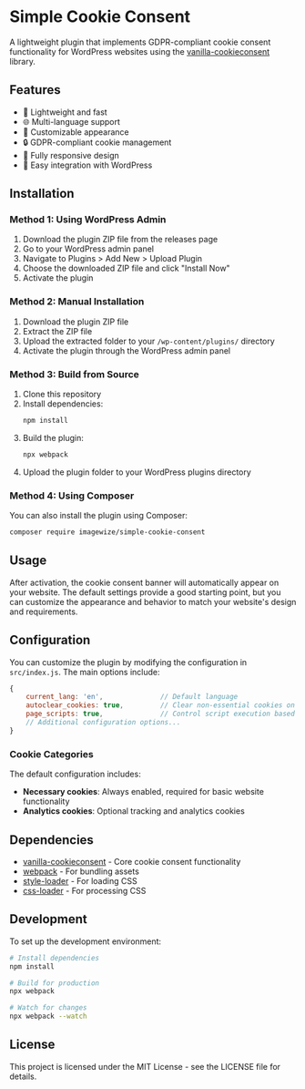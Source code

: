 # Simple Cookie Consent

A lightweight plugin that implements GDPR-compliant cookie consent functionality for WordPress websites using the [vanilla-cookieconsent](https://github.com/orestbida/cookieconsent) library.

## Features

- 🚀 Lightweight and fast
- 🌐 Multi-language support
- 🎨 Customizable appearance
- 🔒 GDPR-compliant cookie management
- 📱 Fully responsive design
- 🧩 Easy integration with WordPress

## Installation

### Method 1: Using WordPress Admin

1. Download the plugin ZIP file from the releases page
2. Go to your WordPress admin panel
3. Navigate to Plugins > Add New > Upload Plugin
4. Choose the downloaded ZIP file and click "Install Now"
5. Activate the plugin

### Method 2: Manual Installation

1. Download the plugin ZIP file
2. Extract the ZIP file
3. Upload the extracted folder to your `/wp-content/plugins/` directory
4. Activate the plugin through the WordPress admin panel

### Method 3: Build from Source

1. Clone this repository
2. Install dependencies:
   ```bash
   npm install
   ```
3. Build the plugin:
   ```bash
   npx webpack
   ```
4. Upload the plugin folder to your WordPress plugins directory

### Method 4: Using Composer

You can also install the plugin using Composer:
```bash
composer require imagewize/simple-cookie-consent
```

## Usage

After activation, the cookie consent banner will automatically appear on your website. The default settings provide a good starting point, but you can customize the appearance and behavior to match your website's design and requirements.

## Configuration

You can customize the plugin by modifying the configuration in `src/index.js`. The main options include:

```javascript
{
    current_lang: 'en',              // Default language
    autoclear_cookies: true,         // Clear non-essential cookies on rejection
    page_scripts: true,              // Control script execution based on consent
    // Additional configuration options...
}
```

### Cookie Categories

The default configuration includes:
- **Necessary cookies**: Always enabled, required for basic website functionality
- **Analytics cookies**: Optional tracking and analytics cookies

## Dependencies

- [vanilla-cookieconsent](https://github.com/orestbida/cookieconsent) - Core cookie consent functionality
- [webpack](https://webpack.js.org/) - For bundling assets
- [style-loader](https://webpack.js.org/loaders/style-loader/) - For loading CSS
- [css-loader](https://webpack.js.org/loaders/css-loader/) - For processing CSS

## Development

To set up the development environment:

```bash
# Install dependencies
npm install

# Build for production
npx webpack

# Watch for changes
npx webpack --watch
```

## License

This project is licensed under the MIT License - see the LICENSE file for details.
